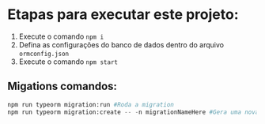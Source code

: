 # Etapas para executar este projeto:

1. Execute o comando `npm i`
2. Defina as configurações do banco de dados dentro do arquivo `ormconfig.json`
3. Execute o comando `npm start`

## Migations comandos:
```python
npm run typeorm migration:run #Roda a migration
npm run typeorm migration:create -- -n migrationNameHere #Gera uma nova migration
```
